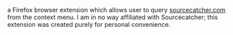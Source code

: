 a Firefox browser extension which allows user to query [sourcecatcher.com](sourcecatcher.com) from the context menu. I am in no way affiliated with Sourcecatcher; this extension was created purely for personal convenience.
